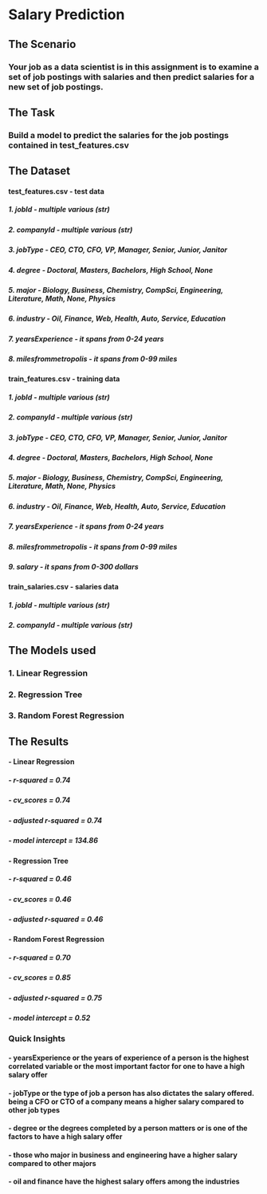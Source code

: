 # Salary Prediction

## The Scenario
### Your job as a data scientist is in this assignment is to examine a set of job postings with salaries and then predict salaries for a new set of job postings.

## The Task
### Build a model to predict the salaries for the job postings contained in test_features.csv

## The Dataset
#### test_features.csv - test data
##### 1. jobId - multiple various (str)
##### 2. companyId - multiple various (str)
##### 3. jobType - CEO, CTO, CFO, VP, Manager, Senior, Junior, Janitor
##### 4. degree - Doctoral, Masters, Bachelors, High School, None
##### 5. major - Biology, Business, Chemistry, CompSci, Engineering, Literature, Math, None, Physics 
##### 6. industry - Oil, Finance, Web, Health, Auto, Service, Education 
##### 7. yearsExperience - it spans from 0-24 years
##### 8. milesfrommetropolis - it spans from 0-99 miles

#### train_features.csv - training data
##### 1. jobId - multiple various (str)
##### 2. companyId - multiple various (str)
##### 3. jobType - CEO, CTO, CFO, VP, Manager, Senior, Junior, Janitor
##### 4. degree - Doctoral, Masters, Bachelors, High School, None
##### 5. major - Biology, Business, Chemistry, CompSci, Engineering, Literature, Math, None, Physics 
##### 6. industry - Oil, Finance, Web, Health, Auto, Service, Education 
##### 7. yearsExperience - it spans from 0-24 years
##### 8. milesfrommetropolis - it spans from 0-99 miles
##### 9. salary - it spans from 0-300 dollars

#### train_salaries.csv - salaries data
##### 1. jobId - multiple various (str)
##### 2. companyId - multiple various (str)

## The Models used
### 1. Linear Regression
### 2. Regression Tree
### 3.  Random Forest Regression

## The Results
#### - Linear Regression
##### - r-squared = 0.74
##### - cv_scores = 0.74
##### - adjusted r-squared = 0.74
##### - model intercept = 134.86

#### - Regression Tree
##### - r-squared = 0.46
##### - cv_scores = 0.46
##### - adjusted r-squared = 0.46

#### - Random Forest Regression
##### - r-squared = 0.70
##### - cv_scores = 0.85
##### - adjusted r-squared = 0.75
##### - model intercept = 0.52


### Quick Insights
#### - yearsExperience or the years of experience of a person is the highest correlated variable or the most important factor for one to have a high salary offer
#### - jobType or the type of job a person has also dictates the salary offered. being a CFO or CTO of a company means a higher salary compared to other job types
#### - degree or the degrees completed by a person matters or is one of the factors to have a high salary offer
#### - those who major in business and engineering have a higher salary compared to other majors
#### - oil and finance have the highest salary offers among the industries
